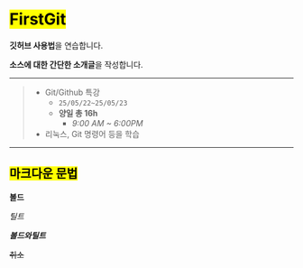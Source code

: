 # <mark>FirstGit</mark>

**깃허브 사용법**을 연습합니다.

**소스에 대한 간단한 소개글**을 작성합니다.

 
---
>- Git/Github 특강
>   - `25/05/22~25/05/23`
>   - **양일 총 16h**
>       - *9:00 AM ~ 6:00PM*
>- 리눅스, Git 명령어 등을 학습

---
## <mark> 마크다운 문법 </mark>

**볼드**

*틸트*

***볼드와틸트***

~~취소~~

